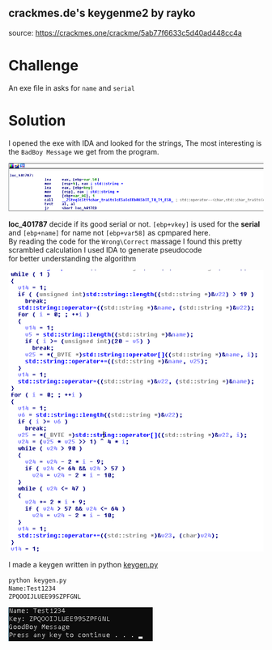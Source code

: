 ## crackmes.de's keygenme2 by rayko
source: https://crackmes.one/crackme/5ab77f6633c5d40ad448cc4a


# Challenge

An exe file in asks for `name` and `serial`

# Solution

I opened the exe with IDA and looked for the strings, The most interesting is the `BadBoy Message` we get from the program.

![](loc_401787.png)

__loc_401787__ decide if its good serial or not. `[ebp+vkey]` is used for the __serial__ and `[ebp+name]` for name not `[ebp+var58]` as cpmpared here.\
By reading the code for the `Wrong\Correct` massage I found this pretty scrambled calculation I used IDA to generate pseudocode\
for better understanding the algorithm

![](Pseudocode.png)

I made a keygen written in python [keygen.py](keygen.py)

```
python keygen.py
Name:Test1234
ZPQOOIJLUEE99SZPFGNL
```

![](Solution.png)
